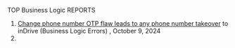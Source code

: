 TOP Business Logic REPORTS

1. [Change phone number OTP flaw leads to any phone number takeover](https://hackerone.com/reports/2588329) to inDrive (Business Logic Errors) , October 9, 2024
2. 
